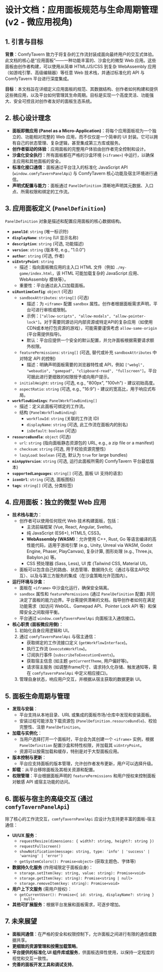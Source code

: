 # 设计文档：应用面板规范与生命周期管理 (v2 - 微应用视角)

## 1. 引言与目标

**背景**：ComfyTavern 致力于将复杂的工作流封装成面向最终用户的交互式体验。此文档的核心是“应用面板”——一种功能丰富的、沙盒化的微型 Web 应用。这些面板由创作者构建，可以使用从简单 HTML/JS/CSS 到复杂 WebAssembly 应用（如游戏引擎、高级编辑器）等任意 Web 技术栈，并通过标准化的 API 与 ComfyTavern 平台进行深度集成。

**目标**：本文档旨在详细定义应用面板的规范、其数据结构、创作者如何构建和提供这些微应用，以及平台如何管理其生命周期。目标是实现一个高度灵活、功能强大、安全可控且对创作者友好的面板生态系统。

## 2. 核心设计理念

*   **面板即微应用 (Panel as a Micro-Application)**：将每个应用面板视为一个独立的、功能相对完整的 Web 应用，而不仅仅是一个简单的 UI 封装。它可以拥有自己的状态管理、复杂逻辑，甚至集成第三方库或服务。
*   **创作者驱动的体验**：应用面板的完整用户体验由创作者完全控制和设计。
*   **沙盒化安全执行**：所有面板都在严格的沙盒环境 (`<iframe>`) 中运行，以确保主应用和其他面板的安全。
*   **标准化接口通信**：面板通过平台注入的标准化 JavaScript API (`window.comfyTavernPanelApi`) 与 ComfyTavern 核心功能及宿主环境进行通信。
*   **声明式配置与能力**：面板通过 `PanelDefinition` 清晰地声明其元数据、入口点、所需权限和绑定的工作流。

## 3. 应用面板定义 (`PanelDefinition`)

`PanelDefinition` 对象是描述和配置应用面板的核心数据结构。

*   **`panelId`**: `string` (唯一标识符)
*   **`displayName`**: `string` (UI 显示名称)
*   **`description`**: `string` (可选, 功能描述)
*   **`version`**: `string` (版本号, e.g., "1.0.0")
*   **`author`**: `string` (可选, 作者)
*   **`uiEntryPoint`**: `string`
    *   描述：指向面板微应用的主入口 HTML 文件（例如 `./my-game/index.html`，该 HTML 可能加载复杂的 JavaScript 应用、WebAssembly 模块等）。
    *   重要性：平台通过此入口加载面板。
*   **`uiRuntimeConfig`**: `object` (可选)
    *   `sandboxAttributes`: `string[]` (可选)
        *   描述：为 `<iframe>` 配置 `sandbox` 属性。创作者根据面板需求声明，平台可进行审核或限制。
        *   示例：`["allow-scripts", "allow-modals", "allow-pointer-lock"]`。对于需要同源访问内部资源或特定API的复杂应用（如使用CDN或本地打包资源的游戏），可能需要谨慎考虑 `allow-same-origin` (平台需提供指导)。
        *   默认：平台应提供一个安全的默认配置，并允许面板根据需要请求额外权限。
    *   `featurePermissions`: `string[]` (可选, 替代或补充 `sandboxAttributes` 中对特定 API 的控制)
        *   描述：明确声明面板需要的浏览器特性或 API，例如 `["webgl", "webaudio", "gamepad", "clipboard-read", "fullscreen"]`。平台可据此进行更细致的权限授予或向用户提示。
    *   `initialHeight`: `string` (可选, e.g., "800px", "100vh") - 建议初始高度。
    *   `aspectRatio`: `string` (可选, e.g., "16:9") - 建议的宽高比，用于响应式布局。
*   **`workflowBindings`**: `PanelWorkflowBinding[]`
    *   描述：定义此面板可绑定的工作流。
    *   结构 (`PanelWorkflowBinding`):
        *   `workflowId`: `string` (关联的工作流 ID)
        *   `displayName`: `string` (可选, 此工作流在面板内的别名)
        *   `isDefault`: `boolean` (可选)
*   **`resourceBundle`**: `object` (可选)
    *   `url`: `string` (指向面板静态资源包的 URL, e.g., a zip file or a manifest)
    *   `checksum`: `string` (可选, 用于校验资源完整性)
    *   `lazyLoad`: `boolean` (可选, 默认为 `true` for large bundles)
*   **`minAppVersion`**: `string` (可选, 运行此面板所需的 ComfyTavern 平台最低版本)
*   **`supportedLanguages`**: `string[]` (可选, 面板 UI 支持的语言)
*   **`iconUrl`**: `string` (可选, 面板图标)
*   **`tags`**: `string[]` (可选, 分类标签)

## 4. 应用面板：独立的微型 Web 应用

*   **技术栈与能力**：
    *   创作者可以使用任何现代 Web 技术构建面板，包括：
        *   主流前端框架 (Vue, React, Angular, Svelte)。
        *   纯 JavaScript (ES6+), HTML5, CSS3。
        *   **WebAssembly (WASM)**：允许使用 C++, Rust, Go 等语言编译的高性能代码，适用于游戏引擎 (e.g., Unity, Unreal via WASM, Godot Engine, Phaser, PlayCanvas), 复杂计算, 图形处理 (e.g., Three.js, Babylon.js) 等。
        *   CSS 预处理器 (Sass, Less), UI 库 (Tailwind CSS, Material UI)。
    *   面板可以包含自己的路由、状态管理、数据持久化（通过与宿主API交互）、以及与第三方服务的集成（在沙盒策略允许范围内）。
*   **运行环境与沙盒**：
    *   面板在 `<iframe>` 中沙盒化运行，确保安全隔离。
    *   `sandbox` 属性和 `featurePermissions` (通过 `PanelDefinition` 配置) 共同决定了面板的能力边界。平台需提供清晰的文档，指导创作者如何在满足功能需求（如访问 WebGL、Gamepad API、Pointer Lock API 等）和保障安全之间取得平衡。
    *   平台通过 `window.comfyTavernPanelApi` 向面板注入通信接口。
*   **核心职责 (面板微应用侧)**：
    1.  初始化自身应用逻辑和 UI。
    2.  通过 `comfyTavernPanelApi` 与宿主通信：
        *   获取绑定的工作流接口定义 (`getWorkflowInterface`)。
        *   执行工作流 (`executeWorkflow`)。
        *   订阅执行事件 (`subscribeToExecutionEvents`)。
        *   获取宿主信息 (如主题 `getCurrentTheme`, 用户偏好等)。
        *   请求宿主服务 (如调整iframe尺寸、请求持久化存储、触发通知等，需在 `comfyTavernPanelApi` 中定义相应接口)。
    3.  管理自身状态，响应用户交互，并根据从宿主获取的数据更新 UI。

## 5. 面板生命周期与管理

*   **发现与安装**：
    *   平台支持从本地目录、URL 或集成的面板市场/仓库中发现和安装面板。
    *   安装过程可能涉及下载资源包 (`PanelDefinition.resourceBundle`)、校验完整性、注册 `PanelDefinition`。
*   **加载与实例化**：
    *   当用户选择打开一个面板时，平台会为其创建一个 `<iframe>` 实例，根据 `PanelDefinition` 配置沙盒和特性权限，并加载其 `uiEntryPoint`。
    *   资源可以按需加载和缓存，特别是对于大型面板应用。
*   **版本控制与更新**：
    *   平台应支持面板的版本管理，允许创作者发布更新，用户可以选择升级。
*   **卸载**：从平台移除面板及其相关资源和配置。
*   **权限管理**：平台根据面板声明的 `featurePermissions` 和用户授权来控制面板对敏感 API 或宿主功能的访问。

## 6. 面板与宿主的高级交互 (通过 `comfyTavernPanelApi`)

除了核心的工作流交互，`comfyTavernPanelApi` 应设计为支持更丰富的面板-宿主通信：

*   **UI/UX 服务**：
    *   `requestResize(dimensions: { width?: string, height?: string })`
    *   `requestFullscreen()`
    *   `showNotification(message: string, type: 'info' | 'success' | 'warning' | 'error')`
    *   `getSystemColors(): Promise<object>` (获取主题色、字体等)
*   **数据持久化服务** (作用域限定于面板自身)：
    *   `storage.setItem(key: string, value: string): Promise<void>`
    *   `storage.getItem(key: string): Promise<string | null>`
    *   `storage.removeItem(key: string): Promise<void>`
*   **用户上下文服务** (需用户授权)：
    *   `getCurrentUser(): Promise<{ id: string, displayName?: string } | null>`
*   **其他可扩展服务**：根据平台发展和面板需求，可逐步增加。

## 7. 未来展望

*   **面板间通信**：在严格的安全和权限控制下，允许面板之间进行有限的通信或数据共享。
*   **更细致的资源管理和按需加载策略**。
*   **平台提供的标准化 UI 组件库或服务**，供面板选择性使用，以保持一定程度的视觉和交互一致性。
*   **完善的面板开发工具和调试支持**。